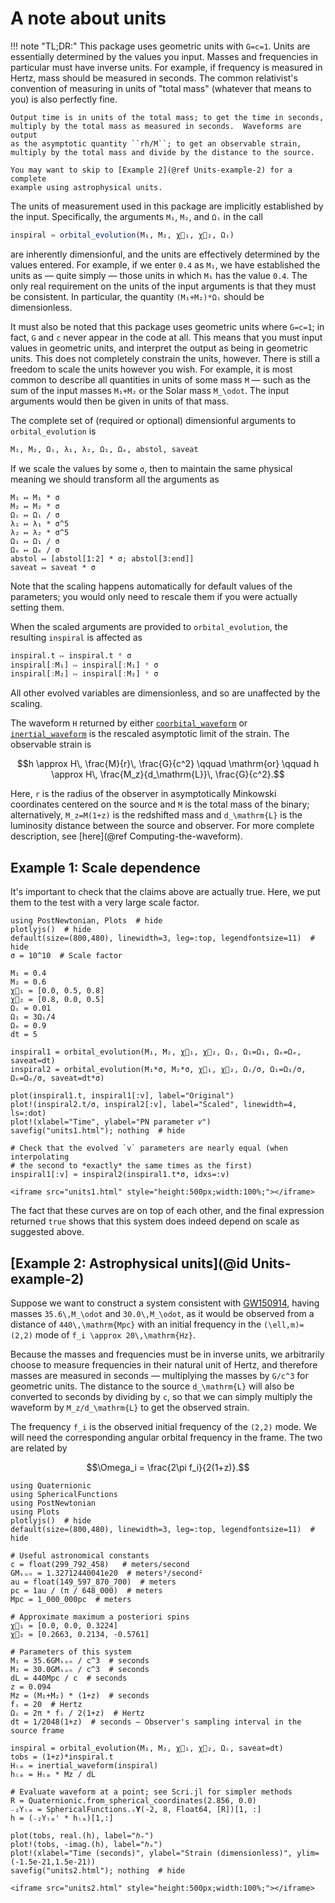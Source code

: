 # A note about units

!!! note "TL;DR:"
    This package uses geometric units with ``G=c=1``.  Units are essentially
    determined by the values you input.  Masses and frequencies in particular
    must have inverse units.  For example, if frequency is measured in Hertz,
    mass should be measured in seconds.  The common relativist's convention of
    measuring in units of "total mass" (whatever that means to you) is also
    perfectly fine.

    Output time is in units of the total mass; to get the time in seconds,
    multiply by the total mass as measured in seconds.  Waveforms are output
    as the asymptotic quantity ``rh/M``; to get an observable strain,
    multiply by the total mass and divide by the distance to the source.

    You may want to skip to [Example 2](@ref Units-example-2) for a complete
    example using astrophysical units.
    

The units of measurement used in this package are implicitly established by the
input.  Specifically, the arguments `M₁`, `M₂`, and `Ωᵢ` in the call
```julia
inspiral = orbital_evolution(M₁, M₂, χ⃗₁, χ⃗₂, Ωᵢ)
```
are inherently dimensionful, and the units are effectively determined by the
values entered.  For example, if we enter `0.4` as `M₁`, we have established the
units as — quite simply — those units in which `M₁` has the value `0.4`.  The
only real requirement on the units of the input arguments is that they must be
consistent.  In particular, the quantity `(M₁+M₂)*Ωᵢ` should be dimensionless.

It must also be noted that this package uses geometric units where ``G=c=1``; in
fact, ``G`` and ``c`` never appear in the code at all.  This means that you must
input values in geometric units, and interpret the output as being in geometric
units.  This does not completely constrain the units, however.  There is still a
freedom to scale the units however you wish.  For example, it is most common to
describe all quantities in units of some mass ``M`` — such as the sum of the
input masses `M₁+M₂` or the Solar mass ``M_\odot``.  The input arguments would
then be given in units of that mass.

The complete set of (required or optional) dimensionful arguments to
`orbital_evolution` is
```julia
M₁, M₂, Ωᵢ, λ₁, λ₂, Ω₁, Ωₑ, abstol, saveat
```
If we scale the values by some `σ`, then to maintain the same physical meaning
we should transform all the arguments as
```
M₁ ↦ M₁ * σ
M₂ ↦ M₂ * σ
Ωᵢ ↦ Ωᵢ / σ
λ₁ ↦ λ₁ * σ^5
λ₂ ↦ λ₂ * σ^5
Ω₁ ↦ Ω₁ / σ
Ωₑ ↦ Ωₑ / σ
abstol ↦ [abstol[1:2] * σ; abstol[3:end]]
saveat ↦ saveat * σ
```
Note that the scaling happens automatically for default values of the
parameters; you would only need to rescale them if you were actually setting
them.

When the scaled arguments are provided to `orbital_evolution`, the resulting
`inspiral` is affected as
```julia
inspiral.t ↦ inspiral.t * σ
inspiral[:M₁] ↦ inspiral[:M₁] * σ
inspiral[:M₂] ↦ inspiral[:M₂] * σ
```
All other evolved variables are dimensionless, and so are unaffected by the
scaling.

The waveform ``H`` returned by either [`coorbital_waveform`](@ref) or
[`inertial_waveform`](@ref) is the rescaled asymptotic limit of the strain.  The
observable strain is
```math
h \approx H\, \frac{M}{r}\, \frac{G}{c^2}
\qquad \mathrm{or} \qquad
h \approx H\, \frac{M_z}{d_\mathrm{L}}\, \frac{G}{c^2}.
```
Here, ``r`` is the radius of the observer in asymptotically Minkowski
coordinates centered on the source and ``M`` is the total mass of the binary;
alternatively, ``M_z=M(1+z)`` is the redshifted mass and ``d_\mathrm{L}`` is the
luminosity distance between the source and observer.  For more complete
description, see [here](@ref Computing-the-waveform).


## Example 1: Scale dependence

It's important to check that the claims above are actually true.  Here, we put
them to the test with a very large scale factor.

```@example units1
using PostNewtonian, Plots  # hide
plotlyjs()  # hide
default(size=(800,480), linewidth=3, leg=:top, legendfontsize=11)  # hide
σ = 10^10  # Scale factor

M₁ = 0.4
M₂ = 0.6
χ⃗₁ = [0.0, 0.5, 0.8]
χ⃗₂ = [0.8, 0.0, 0.5]
Ωᵢ = 0.01
Ω₁ = 3Ωᵢ/4
Ωₑ = 0.9
dt = 5

inspiral1 = orbital_evolution(M₁, M₂, χ⃗₁, χ⃗₂, Ωᵢ, Ω₁=Ω₁, Ωₑ=Ωₑ, saveat=dt)
inspiral2 = orbital_evolution(M₁*σ, M₂*σ, χ⃗₁, χ⃗₂, Ωᵢ/σ, Ω₁=Ω₁/σ, Ωₑ=Ωₑ/σ, saveat=dt*σ)

plot(inspiral1.t, inspiral1[:v], label="Original")
plot!(inspiral2.t/σ, inspiral2[:v], label="Scaled", linewidth=4, ls=:dot)
plot!(xlabel="Time", ylabel="PN parameter 𝑣")
savefig("units1.html"); nothing  # hide

# Check that the evolved `v` parameters are nearly equal (when interpolating
# the second to *exactly* the same times as the first)
inspiral1[:v] ≈ inspiral2(inspiral1.t*σ, idxs=:v)
```
```@raw html
<iframe src="units1.html" style="height:500px;width:100%;"></iframe>
```

The fact that these curves are on top of each other, and the final expression
returned `true` shows that this system does indeed depend on scale as suggested
above.

## [Example 2: Astrophysical units](@id Units-example-2)

Suppose we want to construct a system consistent with
[GW150914](https://arxiv.org/abs/1606.01210), having masses ``35.6\,M_\odot``
and ``30.0\,M_\odot``, as it would be observed from a distance of
``440\,\mathrm{Mpc}`` with an initial frequency in the ``(\ell,m)=(2,2)`` mode
of ``f_i \approx 20\,\mathrm{Hz}``.

Because the masses and frequencies must be in inverse units, we arbitrarily
choose to measure frequencies in their natural unit of Hertz, and therefore
masses are measured in seconds — multiplying the masses by ``G/c^3`` for
geometric units.  The distance to the source ``d_\mathrm{L}`` will also be
converted to seconds by dividing by ``c``, so that we can simply multiply the
waveform by ``M_z/d_\mathrm{L}`` to get the observed strain.

The frequency ``f_i`` is the observed initial frequency of the ``(2,2)`` mode.
We will need the corresponding angular orbital frequency in the frame.  The two
are related by
```math
\Omega_i = \frac{2\pi f_i}{2(1+z)}.
```

```@example units2
using Quaternionic
using SphericalFunctions
using PostNewtonian
using Plots
plotlyjs()  # hide
default(size=(800,480), linewidth=3, leg=:top, legendfontsize=11)  # hide

# Useful astronomical constants
c = float(299_792_458)   # meters/second
GMₛᵤₙ = 1.32712440041e20  # meters³/second²
au = float(149_597_870_700)  # meters
pc = 1au / (π / 648_000)  # meters
Mpc = 1_000_000pc  # meters

# Approximate maximum a posteriori spins
χ⃗₁ = [0.0, 0.0, 0.3224]
χ⃗₂ = [0.2663, 0.2134, -0.5761]

# Parameters of this system
M₁ = 35.6GMₛᵤₙ / c^3  # seconds
M₂ = 30.0GMₛᵤₙ / c^3  # seconds
dL = 440Mpc / c  # seconds
z = 0.094
Mz = (M₁+M₂) * (1+z)  # seconds
fᵢ = 20  # Hertz
Ωᵢ = 2π * fᵢ / 2(1+z)  # Hertz
dt = 1/2048(1+z)  # seconds — Observer's sampling interval in the source frame

inspiral = orbital_evolution(M₁, M₂, χ⃗₁, χ⃗₂, Ωᵢ, saveat=dt)
tobs = (1+z)*inspiral.t
Hₗₘ = inertial_waveform(inspiral)
hₗₘ = Hₗₘ * Mz / dL

# Evaluate waveform at a point; see Scri.jl for simpler methods
R = Quaternionic.from_spherical_coordinates(2.856, 0.0)
₋₂Yₗₘ = SphericalFunctions.ₛ𝐘(-2, 8, Float64, [R])[1, :]
h = (₋₂Yₗₘ' * hₗₘ)[1,:]

plot(tobs, real.(h), label="ℎ₊")
plot!(tobs, -imag.(h), label="ℎₓ")
plot!(xlabel="Time (seconds)", ylabel="Strain (dimensionless)", ylim=(-1.5e-21,1.5e-21))
savefig("units2.html"); nothing  # hide
```
```@raw html
<iframe src="units2.html" style="height:500px;width:100%;"></iframe>
```
